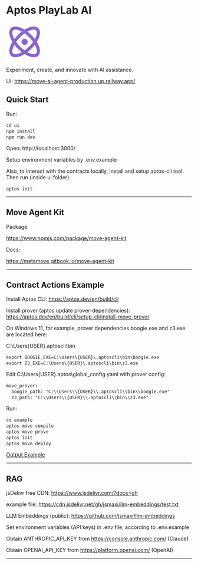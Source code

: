 # Aptos PlayLab AI

<img src="./images/playlablogo.png" alt="project logo" width="100" height="100"/>

Experiment, create, and innovate with AI assistance.

UI: https://move-ai-agent-production.up.railway.app/

## Quick Start

Run:

```
cd ui
npm install
npm run dev
```

Open: http://localhost:3000/

Setup environment variables by .env.example

Also, to interact with the contracts locally, install and setup aptos-cli tool. Then run (inside ui folder):

```
aptos init
```

---

## Move Agent Kit

Package:

https://www.npmjs.com/package/move-agent-kit

Docs:

https://metamove.gitbook.io/move-agent-kit

---

## Contract Actions Example

Install Aptos CLI: https://aptos.dev/en/build/cli

Install prover (aptos update prover-dependencies): https://aptos.dev/en/build/cli/setup-cli/install-move-prover

On Windows 11, for example, prover dependencies boogie.exe and z3.exe are located here:

C:\Users\{USER}\.aptoscli\bin

```
export BOOGIE_EXE=C:\Users\{USER}\.aptoscli\bin\boogie.exe
export Z3_EXE=C:\Users\{USER}\.aptoscli\bin\z3.exe
```

Edit C:\Users\{USER}\.aptos\global_config.yaml with prover config:

```
move_prover:
  boogie_path: "C:\\Users\\{USER}\\.aptoscli\\bin\\boogie.exe"
  z3_path: "C:\\Users\\{USER}\\.aptoscli\\bin\\z3.exe"
```

Run:

```
cd example
aptos move compile
aptos move prove
aptos init
aptos move deploy
```

[Output Example](OUTPUT.md)

---

## RAG

jsDelivr free CDN: https://www.jsdelivr.com/?docs=gh

example file: https://cdn.jsdelivr.net/gh/jsmaxi/llm-embeddings/test.txt

LLM Embeddings (public): https://github.com/jsmaxi/llm-embeddings

Set environment variables (API keys) in .env file, according to .env.example

Obtain ANTHROPIC_API_KEY from https://console.anthropic.com/ (Claude)

Obtain OPENAI_API_KEY from https://platform.openai.com/ (OpenAI)

---

